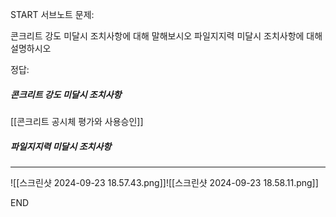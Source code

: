 START
서브노트
문제:


콘크리트 강도 미달시 조치사항에 대해 말해보시오
파일지지력 미달시 조치사항에 대해 설명하시오

정답:

##### 콘크리트 강도 미달시 조치사항
[[콘크리트 공시체 평가와 사용승인]]
##### 파일지지력 미달시 조치사항


***
![[스크린샷 2024-09-23 18.57.43.png]]![[스크린샷 2024-09-23 18.58.11.png]]
<!--ID: 1727688301254-->
END